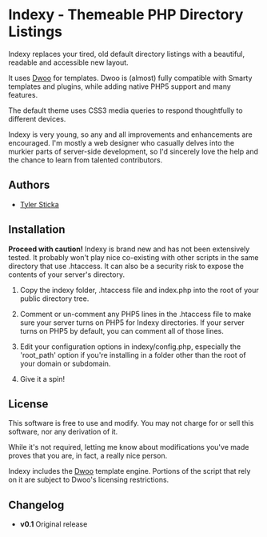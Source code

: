 Indexy - Themeable PHP Directory Listings
=========================================

Indexy replaces your tired, old default directory listings with a beautiful, readable and accessible new layout.

It uses [Dwoo](http://dwoo.org/) for templates. Dwoo is (almost) fully compatible with Smarty templates and plugins, while adding native PHP5 support and many features.

The default theme uses CSS3 media queries to respond thoughtfully to different devices.

Indexy is very young, so any and all improvements and enhancements are encouraged. I'm mostly a web designer who casually delves into the murkier parts of server-side development, so I'd sincerely love the help and the chance to learn from talented contributors.

Authors
-------

* [Tyler Sticka](http://tylersticka.com)

Installation
---------------

**Proceed with caution!** Indexy is brand new and has not been extensively tested. It probably won't play nice co-existing with other scripts in the same directory that use .htaccess. It can also be a security risk to expose the contents of your server's directory.

1. Copy the indexy folder, .htaccess file and index.php into the root of your public directory tree.

2. Comment or un-comment any PHP5 lines in the .htaccess file to make sure your server turns on PHP5 for Indexy directories. If your server turns on PHP5 by default, you can comment all of those lines.

3. Edit your configuration options in indexy/config.php, especially the 'root_path' option if you're installing in a folder other than the root of your domain or subdomain.

4. Give it a spin!

License
-------

This software is free to use and modify. You may not charge for or sell this software, nor any derivation of it.

While it's not required, letting me know about modifications you've made proves that you are, in fact, a really nice person.

Indexy includes the [Dwoo](http://dwoo.org/) template engine. Portions of the script that rely on it are subject to Dwoo's licensing restrictions.

Changelog
---------

* **v0.1** Original release